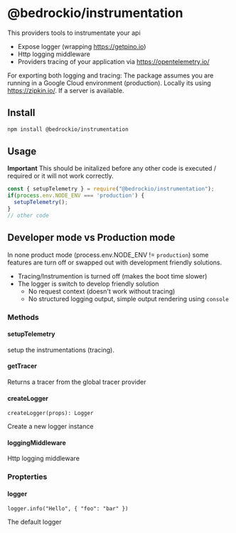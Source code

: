 # @bedrockio/instrumentation

This providers tools to instrumentate your api

- Expose logger (wrapping https://getpino.io)
- Http logging middleware
- Providers tracing of your application via https://opentelemetry.io/

For exporting both logging and tracing:
The package assumes you are running in a Google Cloud environment (production).
Locally its using https://zipkin.io/. If a server is available.

## Install

```bash
npm install @bedrockio/instrumentation
```

## Usage

**Important** This should be initalized before any other code is executed / required or it will not work correctly.

```javascript
const { setupTelemetry } = require("@bedrockio/instrumentation");
if(process.env.NODE_ENV === 'production') {
  setupTelemetry();
}
// other code
```

## Developer mode vs Production mode

In none product mode (process.env.NODE_ENV != `production`) some features are turn off or swapped out with development friendly solutions.

- Tracing/Instrumention is turned off (makes the boot time slower)
- The logger is switch to develop friendly solution
  - No request context (doesn't work without tracing)
  - No structured logging output, simple output rendering using `console`

### Methods

#### setupTelemetry

setup the instrumentations (tracing).

#### getTracer

Returns a tracer from the global tracer provider

#### createLogger

```
createLogger(props): Logger
```

Create a new logger instance

#### loggingMiddleware

Http logging middleware

### Propterties

#### logger

```
logger.info("Hello", { "foo": "bar" })
```

The default logger
